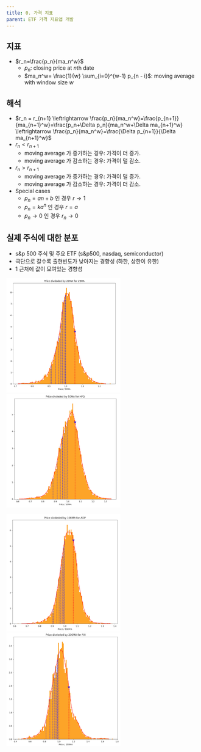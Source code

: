 ```yaml
---
title: 0. 가격 지표
parent: ETF 가격 지표앱 개발
---
```


## 지표
- $r_n=\frac{p_n}{ma_n^w}$
   - $p_n$: closing price at $n$th date
   - $ma_n^w= \frac{1}{w} \sum_{i=0}^{w-1} p_{n - i}$: moving average with window size $w$

## 해석
- $r_n = r_{n+1} \leftrightarrow \frac{p_n}{ma_n^w}=\frac{p_{n+1}}{ma_{n+1}^w}=\frac{p_n+\Delta p_n}{ma_n^w+\Delta ma_{n+1}^w} \leftrightarrow \frac{p_n}{ma_n^w}=\frac{\Delta p_{n+1}}{\Delta ma_{n+1}^w}$
- $r_n < r_{n+1}$
   - moving average 가 증가하는 경우: 가격이 더 증가.
   - moving average 가 감소하는 경우: 가격이 덜 감소.
- $r_n > r_{n+1}$
   - moving average 가 증가하는 경우: 가격이 덜 증가.
   - moving average 가 감소하는 경우: 가격이 더 감소.
- Special cases
   - $p_n=an+b$ 인 경우 $r\rightarrow 1$
   - $p_n=ka^n$ 인 경우 $r=a$
   - $p_n\rightarrow 0$ 인 경우 $r_n\rightarrow 0$

## 실제 주식에 대한 분포
- s&p 500 주식 및 주요 ETF (s&p500, nasdaq, semiconductor)
- 극단으로 갈수록 출현빈도가 낮아지는 경향성 (하한, 상한이 유한)
- 1 근처에 값이 모여있는 경향성

<img src="/data/economy/20.png" width="300" /> <img src="/data/economy/50.png" width="300" />

<img src="/data/economy/100.png" width="300" /><img src="/data/economy/200.png" width="300" />
